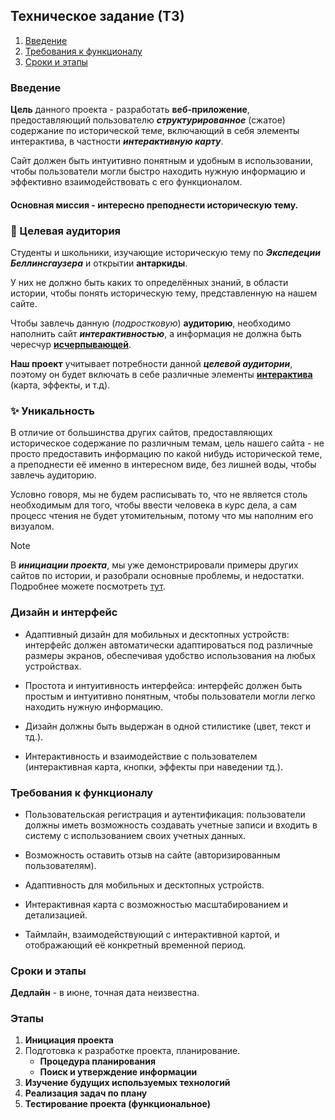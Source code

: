 ## Техническое задание (ТЗ)

1. [Введение](#введение)  
2. [Требования к функционалу](#требования-к-функционалу)   
3. [Сроки и этапы](#сроки-и-этапы)

### Введение

**Цель** данного проекта - разработать **веб-приложение**, предоставляющий пользователю ***структурированное*** (сжатое) содержание по исторической теме, включающий в себя элементы интерактива, в частности ***интерактивную карту***.

Сайт должен быть интуитивно понятным и удобным в использовании, чтобы пользователи могли быстро находить нужную информацию и эффективно взаимодействовать с его функционалом.

#### Основная миссия - интересно преподнести историческую тему.

### 🎯 Целевая аудитория

Студенты и школьники, изучающие историческую тему по ***Экспедеции Беллинсгаузера*** и открытии **антаркиды**.

У них не должно быть каких то определённых знаний, в области истории, чтобы понять историческую тему, представленную на нашем сайте.

Чтобы завлечь данную (*подростковую*) **аудиторию**, необходимо наполнить сайт ***интерактивностью***, а информация не должна быть чересчур <ins>**исчерпывающей**</ins>.

**Наш проект** учитывает потребности данной ***целевой аудитории***, поэтому он будет включать в себе различные элементы <ins>**интерактива**</ins> (карта, эффекты, и т.д).

### ✨ Уникальность

В отличие от большинства других сайтов, предоставляющих историческое содержание по различным темам, цель нашего сайта - не просто предоставить информацию по какой нибудь исторической теме, а преподнести её именно в интересном виде, без лишней воды, чтобы завлечь аудиторию.

Условно говоря, мы не будем расписывать то, что не является столь необходимым для того, чтобы ввести человека в курс дела, а сам процесс чтения не будет утомительным, потому что мы наполним его  визуалом.

>[!NOTE]
> В ***инициации проекта***, мы уже демонстрировали примеры других сайтов по истории, и разобрали основные проблемы, и недостатки.  
> Подробнее можете посмотреть [тут](./Initiation.md).

### Дизайн и интерфейс

* Адаптивный дизайн для мобильных и десктопных устройств: интерфейс должен автоматически адаптироваться под различные размеры экранов, обеспечивая удобство использования на любых устройствах.
  
* Простота и интуитивность интерфейса: интерфейс должен быть простым и интуитивно понятным, чтобы пользователи могли легко находить нужную информацию.
  
* Дизайн должны быть выдержан в одной стилистике (цвет, текст и тд.).

* Интерактивность и взаимодействие с пользователем (интерактивная карта, кнопки, эффекты при наведении тд.).

### Требования к функционалу

* Пользовательская регистрация и аутентификация: пользователи должны иметь возможность создавать учетные записи и входить в систему с использованием своих учетных данных.

* Возможность оставить отзыв на сайте (авторизированным пользователям).

* Адаптивность для мобильных и десктопных устройств.
  
* Интерактивная карта с возможностью масштабированием и детализацией.

* Таймлайн, взаимодействующий с интерактивной картой, и отображающий её конкретный временной период.

### Сроки и этапы

**Дедлайн** - в июне, точная дата неизвестна.

### Этапы

1. **Инициация проекта**
2. Подготовка к разработке проекта, планирование.  
   * **Процедура планирования**
   * **Поиск и утверждение информации**  
3. **Изучение будущих используемых технологий**
4. **Реализация задач по плану**
5. **Тестирование проекта (функциональное)**